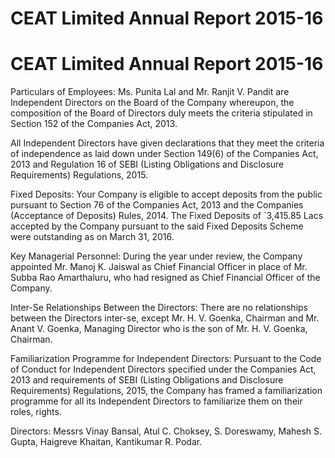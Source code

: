 # CEAT Limited Annual Report 2015-16

# CEAT Limited Annual Report 2015-16

Particulars of Employees: Ms. Punita Lal and Mr. Ranjit V. Pandit are Independent Directors on the Board of the Company whereupon, the composition of the Board of Directors duly meets the criteria stipulated in Section 152 of the Companies Act, 2013.

All Independent Directors have given declarations that they meet the criteria of independence as laid down under Section 149(6) of the Companies Act, 2013 and Regulation 16 of SEBI (Listing Obligations and Disclosure Requirements) Regulations, 2015.

Fixed Deposits: Your Company is eligible to accept deposits from the public pursuant to Section 76 of the Companies Act, 2013 and the Companies (Acceptance of Deposits) Rules, 2014. The Fixed Deposits of `3,415.85 Lacs accepted by the Company pursuant to the said Fixed Deposits Scheme were outstanding as on March 31, 2016.

Key Managerial Personnel: During the year under review, the Company appointed Mr. Manoj K. Jaiswal as Chief Financial Officer in place of Mr. Subba Rao Amarthaluru, who had resigned as Chief Financial Officer of the Company.

Inter-Se Relationships Between the Directors: There are no relationships between the Directors inter-se, except Mr. H. V. Goenka, Chairman and Mr. Anant V. Goenka, Managing Director who is the son of Mr. H. V. Goenka, Chairman.

Familiarization Programme for Independent Directors: Pursuant to the Code of Conduct for Independent Directors specified under the Companies Act, 2013 and requirements of SEBI (Listing Obligations and Disclosure Requirements) Regulations, 2015, the Company has framed a familiarization programme for all its Independent Directors to familiarize them on their roles, rights.

Directors: Messrs Vinay Bansal, Atul C. Choksey, S. Doreswamy, Mahesh S. Gupta, Haigreve Khaitan, Kantikumar R. Podar.